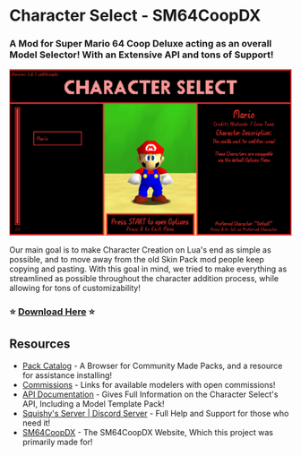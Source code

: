 # Character Select - SM64CoopDX

### A Mod for Super Mario 64 Coop Deluxe acting as an overall Model Selector! With an Extensive API and tons of Support!

 <img src="images/menu-preview.png"> <!--width=""-->
 
 Our main goal is to make Character Creation on Lua's end as simple as possible, and to move away from the old Skin Pack mod people keep copying and pasting. With this goal in mind, we tried to make everything as streamlined as possible throughout the character addition process, while allowing for tons of customizability!

### ⭐ [Download Here](https://github.com/Squishy6094/character-select-coop/releases) ⭐

## Resources
- [Pack Catalog](/Pack-Catalog.md) - A Browser for Community Made Packs, and a resource for assistance installing!
- [Commissions](/Comm-Links.md) - Links for available modelers with open commissions!
- [API Documentation](/API-Docs.md) - Gives Full Information on the Character Select's API, Including a Model Template Pack!
- [Squishy's Server | Discord Server](https://discord.gg/2bg2FnFp6f) - Full Help and Support for those who need it!
- [SM64CoopDX](https://sm64coopdx.com) - The SM64CoopDX Website, Which this project was primarily made for!

